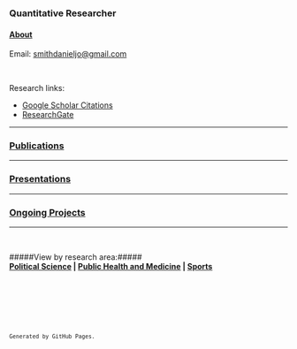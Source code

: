 ### Quantitative Researcher

#### [About](./about)

Email: [smithdanieljo@gmail.com](mailto:smithdanieljo@gmail.com)

<br />

Research links:
  * [Google Scholar Citations](https://scholar.google.com/citations?user=d8PodEsAAAAJ&hl=en "Google Scholar Citations")
  * [ResearchGate](https://www.researchgate.net/profile/Daniel_Smith45 "Researchgate")
 
---

### [Publications](./publications "Link to publications")
    
---

### [Presentations](./presentations "Link to presentations")

---

### [Ongoing Projects](./ongoing "Link to ongoing projects")
---

<br />

#####View by research area:#####  
**[Political Science](./research-area/poli-sci)  |  [Public Health and Medicine](./research-area/pub-health-med)  |  [Sports](./research-area/sports)**
    
<br />  
  
<br />  
  
<br />  
  
<br />  
  
<br />     
  
<sup>`Generated by GitHub Pages.`<sup>
